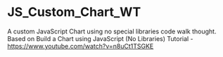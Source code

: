 # JS_Custom_Chart_WT
A custom JavaScript Chart using no special libraries code walk thought.\
Based on Build a Chart using JavaScript (No Libraries) Tutorial - https://www.youtube.com/watch?v=n8uCt1TSGKE
